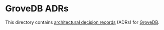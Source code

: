 # GroveDB ADRs

This directory contains [architectural decision records](https://adr.github.io/) (ADRs) for [GroveDB](https://github.com/dashevo/grovedb/).
